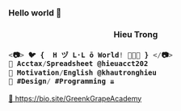 ### Hello world 👋
<h3 align="center">Hieu Trong</h3>

<h3 align="left">

```js
<📷> 🐦 {  H ヅ L·L ō World! 🌾🌾🌾 } </📷>
💚 Acctax/Spreadsheet @hieuacct202
💙 Motivation/English @khautronghieu
💜 #Design/ #Programming ⇊
```
</h3>
<a href="https://bio.site/GreenGrapeAcademy">💜 https://bio.site/GreenkGrapeAcademy </a>

